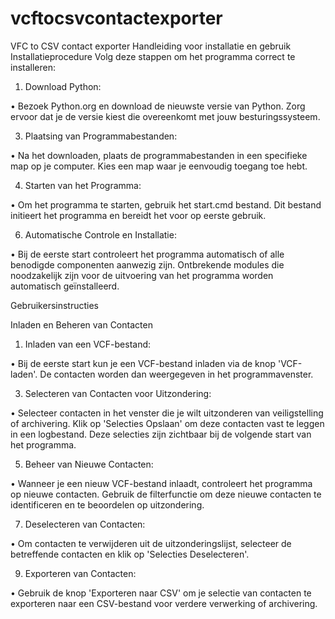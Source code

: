 # vcftocsvcontactexporter
VFC to CSV contact exporter
Handleiding voor installatie en gebruik
Installatieprocedure
Volg deze stappen om het programma correct te installeren:
1.	Download Python:
   
•	Bezoek Python.org en download de nieuwste versie van Python. Zorg ervoor dat je de versie kiest die overeenkomt met jouw besturingssysteem.

3.	Plaatsing van Programmabestanden:

•	Na het downloaden, plaats de programmabestanden in een specifieke map op je computer. Kies een map waar je eenvoudig toegang toe hebt.

4.	Starten van het Programma:
   
•	Om het programma te starten, gebruik het start.cmd bestand. Dit bestand initieert het programma en bereidt het voor op eerste gebruik.

6.	Automatische Controle en Installatie:
   
•	Bij de eerste start controleert het programma automatisch of alle benodigde componenten aanwezig zijn. Ontbrekende modules die noodzakelijk zijn voor de uitvoering van het programma worden automatisch geïnstalleerd.

Gebruikersinstructies

Inladen en Beheren van Contacten

1.	Inladen van een VCF-bestand:

•	Bij de eerste start kun je een VCF-bestand inladen via de knop 'VCF-laden'. De contacten worden dan weergegeven in het programmavenster.

3.	Selecteren van Contacten voor Uitzondering:
   
•	Selecteer contacten in het venster die je wilt uitzonderen van veiligstelling of archivering. Klik op 'Selecties Opslaan' om deze contacten vast te leggen in een logbestand. Deze selecties zijn zichtbaar bij de volgende start van het programma.

5.	Beheer van Nieuwe Contacten:

•	Wanneer je een nieuw VCF-bestand inlaadt, controleert het programma op nieuwe contacten. Gebruik de filterfunctie om deze nieuwe contacten te identificeren en te beoordelen op uitzondering.

7.	Deselecteren van Contacten:

•	Om contacten te verwijderen uit de uitzonderingslijst, selecteer de betreffende contacten en klik op 'Selecties Deselecteren'.

9.	Exporteren van Contacten:

•	Gebruik de knop 'Exporteren naar CSV' om je selectie van contacten te exporteren naar een CSV-bestand voor verdere verwerking of archivering.
